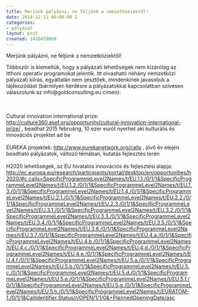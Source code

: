 ```yaml
---
title: Merjünk pályázni, ne féljünk a nemzetköziektől!
date: 2014-12-13 00:00:00 Z
categories:
- pályázat
layout: post
created: 1418459060
---
```


<p><span class="userContent">Merjünk pályázni, ne féljünk a nemzetköziektől!</span></p><p><span class="userContent">Többször is kiemeltük, hogy a pályázati lehetőségek nem kizárólag az itthoni operatív programokat jelentik. Itt olvasható néhány nemzetközi pályázati kiírás, egyáltalán nem ijesztőek, mindenkinek javasoljuk a tájékozódást (bármilyen kérdésr<span class="text_exposed_show">e a pályázatokkal kapcsolatban szívesen válaszolunk az info@goldconsulting.eu címen):</span></span></p><p><span class="userContent"><span class="text_exposed_show"><br><!--break--> <br> Cultural innovation international prize: <a href="http://culture360.asef.org/opportunity/cultural-innovation-international-prize/" target="_blank" rel="nofollow nofollow">http://culture360.asef.org/opportunity/cultural-innovation-international-prize/</a> , beadhat 2015 februárig, 10 ezer eurót nyerhet aki kulturális és innovációs projektet ad be<br> <br> EUREKA projektek: <a href="http://l.facebook.com/l.php?u=http%3A%2F%2Fwww.eurekanetwork.org%2Fcalls&amp;h=0AQGUD2M-&amp;s=1" target="_blank" rel="nofollow nofollow">http://www.eurekanetwork.org/calls</a> , jövő év elején beadható pályázatok, változó témában, kutatás fejlesztés terén<br> <br> H2020 lehetőségek, az EU hivatalos innovációs és fejlesztési alapja: <a href="http://ec.europa.eu/research/participants/portal/desktop/en/opportunities/h2020/#c,calls=SpecificProgrammeLevel2Names/t/EU.1.1./0/1/1&amp;SpecificProgrammeLevel2Names/t/EU.1.2./0/1/1&amp;SpecificProgrammeLevel2Names/t/EU.1.3./0/1/1&amp;SpecificProgrammeLevel2Names/t/EU.1.4./0/1/1&amp;SpecificProgrammeLevel2Names/t/EU.2.1./0/1/1&amp;SpecificProgrammeLevel2Names/t/EU.2.2./0/1/1&amp;SpecificProgrammeLevel2Names/t/EU.2.3./0/1/1&amp;SpecificProgrammeLevel2Names/t/EU.3.1./0/1/1&amp;SpecificProgrammeLevel2Names/t/EU.3.2./0/1/1&amp;SpecificProgrammeLevel2Names/t/EU.3.3./0/1/1&amp;SpecificProgrammeLevel2Names/t/EU.3.4./0/1/1&amp;SpecificProgrammeLevel2Names/t/EU.3.5./0/1/1&amp;SpecificProgrammeLevel2Names/t/EU.3.6./0/1/1&amp;SpecificProgrammeLevel2Names/t/EU.3.7./0/1/1&amp;SpecificProgrammeLevel2Names/t/EU.4.a./0/1/1&amp;SpecificProgrammeLevel2Names/t/EU.4.b./0/1/1&amp;SpecificProgrammeLevel2Names/t/EU.4.c./0/1/1&amp;SpecificProgrammeLevel2Names/t/EU.4.d./0/1/1&amp;SpecificProgrammeLevel2Names/t/EU.4.e./0/1/1&amp;SpecificProgrammeLevel2Names/t/EU.4.f./0/1/1&amp;SpecificProgrammeLevel2Names/t/EU.5.a./0/1/1&amp;SpecificProgrammeLevel2Names/t/EU.5.b./0/1/1&amp;SpecificProgrammeLevel2Names/t/EU.5.c./0/1/1&amp;SpecificProgrammeLevel2Names/t/EU.5.d./0/1/1&amp;SpecificProgrammeLevel2Names/t/EU.5.e./0/1/1&amp;SpecificProgrammeLevel2Names/t/EU.5.f./0/1/1&amp;SpecificProgrammeLevel2Names/t/EU.5.g./0/1/1&amp;SpecificProgrammeLevel2Names/t/EU.5.h./0/1/1&amp;SpecificProgrammeLevel2Names/t/EURATOM-1./0/1/1&amp;CallIdentifier.Status/r/OPEN/1/1/0&amp;+PlannedOpeningDate/asc" target="_blank" rel="nofollow nofollow">http://ec.europa.eu/research/participants/portal/desktop/en/opportunities/h2020/#c,calls=SpecificProgrammeLevel2Names/t/EU.1.1./0/1/1&amp;SpecificProgrammeLevel2Names/t/EU.1.2./0/1/1&amp;SpecificProgrammeLevel2Names/t/EU.1.3./0/1/1&amp;SpecificProgrammeLevel2Names/t/EU.1.4./0/1/1&amp;SpecificProgrammeLevel2Names/t/EU.2.1./0/1/1&amp;SpecificProgrammeLevel2Names/t/EU.2.2./0/1/1&amp;SpecificProgrammeLevel2Names/t/EU.2.3./0/1/1&amp;SpecificProgrammeLevel2Names/t/EU.3.1./0/1/1&amp;SpecificProgrammeLevel2Names/t/EU.3.2./0/1/1&amp;SpecificProgrammeLevel2Names/t/EU.3.3./0/1/1&amp;SpecificProgrammeLevel2Names/t/EU.3.4./0/1/1&amp;SpecificProgrammeLevel2Names/t/EU.3.5./0/1/1&amp;SpecificProgrammeLevel2Names/t/EU.3.6./0/1/1&amp;SpecificProgrammeLevel2Names/t/EU.3.7./0/1/1&amp;SpecificProgrammeLevel2Names/t/EU.4.a./0/1/1&amp;SpecificProgrammeLevel2Names/t/EU.4.b./0/1/1&amp;SpecificProgrammeLevel2Names/t/EU.4.c./0/1/1&amp;SpecificProgrammeLevel2Names/t/EU.4.d./0/1/1&amp;SpecificProgrammeLevel2Names/t/EU.4.e./0/1/1&amp;SpecificProgrammeLevel2Names/t/EU.4.f./0/1/1&amp;SpecificProgrammeLevel2Names/t/EU.5.a./0/1/1&amp;SpecificProgrammeLevel2Names/t/EU.5.b./0/1/1&amp;SpecificProgrammeLevel2Names/t/EU.5.c./0/1/1&amp;SpecificProgrammeLevel2Names/t/EU.5.d./0/1/1&amp;SpecificProgrammeLevel2Names/t/EU.5.e./0/1/1&amp;SpecificProgrammeLevel2Names/t/EU.5.f./0/1/1&amp;SpecificProgrammeLevel2Names/t/EU.5.g./0/1/1&amp;SpecificProgrammeLevel2Names/t/EU.5.h./0/1/1&amp;SpecificProgrammeLevel2Names/t/EURATOM-1./0/1/1&amp;CallIdentifier.Status/r/OPEN/1/1/0&amp;+PlannedOpeningDate/asc</a></span></span></p>
